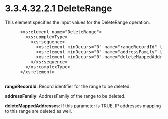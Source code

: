 <html dir="LTR" xmlns:mshelp="http://msdn.microsoft.com/mshelp" xmlns:ddue="http://ddue.schemas.microsoft.com/authoring/2003/5" xmlns:xlink="http://www.w3.org/1999/xlink" xmlns:tool="http://www.microsoft.com/tooltip">
 <body>
 <div id="header">
 <h1 class="heading">3.3.4.32.2.1 DeleteRange</h1>
 </div>
 <div id="mainSection">
 <div id="mainBody">
 <div id="allHistory" class="saveHistory"></div>
 <div id="sectionSection0" class="section" name="collapseableSection">
 

<p>This element specifies the input values for the DeleteRange
operation.</p>

<dl>
<dd>
<div><pre> &lt;xs:element name=&quot;DeleteRange&quot;&gt;
   &lt;xs:complexType&gt;
     &lt;xs:sequence&gt;
       &lt;xs:element minOccurs=&quot;0&quot; name=&quot;rangeRecordId&quot; type=&quot;xsd:long&quot; /&gt;
       &lt;xs:element minOccurs=&quot;0&quot; name=&quot;addressFamily&quot; type=&quot;syssock:AddressFamily&quot; /&gt;
       &lt;xs:element minOccurs=&quot;0&quot; name=&quot;deleteMappedAddresses&quot; type=&quot;xsd:boolean&quot; /&gt;
     &lt;/xs:sequence&gt;
   &lt;/xs:complexType&gt;
 &lt;/xs:element&gt;
  
</pre></div>
</dd></dl>

<p><b>rangeRecordId</b>: Record identifier for the range
to be deleted.</p>

<p><b>addressFamily</b>: AddressFamily of the range to
be deleted.</p>

<p><b>deleteMappedAddresses</b>: If this parameter is
TRUE, IP addresses mapping to this range are deleted as well.</p>


 </div>
 </div>
 </div>
 </body>
</html>